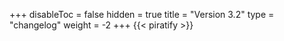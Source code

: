 +++
disableToc = false
hidden = true
title = "Version 3.2"
type = "changelog"
weight = -2
+++
{{< piratify >}}
